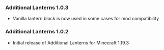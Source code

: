 ### Additional Lanterns 1.0.3
- Vanilla lantern block is now used in some cases for mod compatibility

### Additional Lanterns 1.0.2
- Initial release of Additional Lanterns for Minecraft 1.19.3
